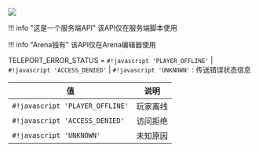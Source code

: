 <a href="https://github.com/qndm"><img src="https://img.shields.io/badge/%E8%B4%A1%E7%8C%AE%E8%80%85-qndm-blue"></img></a>

!!! info "这是一个服务端API"
    该API仅在服务端脚本使用

!!! info "Arena独有"
    该API仅在Arena编辑器使用

<type>TELEPORT_ERROR_STATUS</type> = `#!javascript 'PLAYER_OFFLINE'` | `#!javascript 'ACCESS_DENIED'` | `#!javascript 'UNKNOWN'`
:   传送错误状态信息

| 值 | 说明 |
| - | - |
| `#!javascript 'PLAYER_OFFLINE'` | 玩家离线 |
| `#!javascript 'ACCESS_DENIED'` | 访问拒绝 |
| `#!javascript 'UNKNOWN'` | 未知原因 |